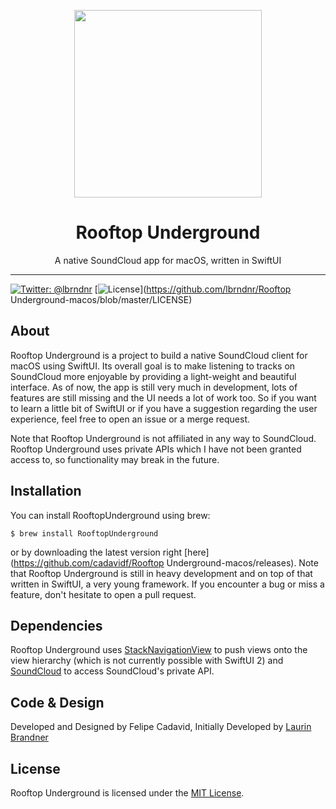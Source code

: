 <p align="center">
<img height="300" width="300" src="https://github.com/cadavidf/nuage-macos/blob/master/Nuage/Assets.xcassets/AppIcon.appiconset/RooftopUndergroundSpeaker.png" />
</p>

<h1 align="center">Rooftop Underground</h1>
<p align="center">A native SoundCloud app for macOS, written in SwiftUI</p>

---

[![Twitter: @lbrndnr](https://img.shields.io/badge/contact-@lbrndnr-blue.svg?style=flat)](https://twitter.com/lbrndnr)
[![License](http://img.shields.io/badge/license-MIT-green.svg?style=flat)](https://github.com/lbrndnr/Rooftop Underground-macos/blob/master/LICENSE)

## About
Rooftop Underground is a project to build a native SoundCloud client for macOS using SwiftUI. Its overall goal is to make listening to tracks on SoundCloud more enjoyable by providing a light-weight and beautiful interface. As of now, the app is still very much in development, lots of features are still missing and the UI needs a lot of work too. So if you want to learn a little bit of SwiftUI or if you have a suggestion regarding the user experience, feel free to open an issue or a merge request.

Note that Rooftop Underground is not affiliated in any way to SoundCloud. Rooftop Underground uses private APIs which I have not been granted access to, so functionality may break in the future.

## Installation

You can install RooftopUnderground using brew:
```console
$ brew install RooftopUnderground
```
or by downloading the latest version right [here](https://github.com/cadavidf/Rooftop Underground-macos/releases). Note that Rooftop Underground is still in heavy development and on top of that written in SwiftUI, a very young framework. If you encounter a bug or miss a feature, don't hesitate to open a pull request.

## Dependencies

Rooftop Underground uses [StackNavigationView](https://github.com/cadavidf/StackNavigationView) to push views onto the view hierarchy (which is not currently possible with SwiftUI 2) and [SoundCloud](https://github.com/cadavidf/soundcloud) to access SoundCloud's private API.

## Code & Design
Developed and Designed by Felipe Cadavid, Initially Developed by [Laurin Brandner](https://twitter.com/lbrndnr)

## License
Rooftop Underground is licensed under the [MIT License](http://opensource.org/licenses/mit-license.php).
